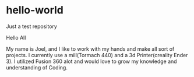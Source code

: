 # hello-world
Just a test repository

Hello All

My name is Joel, and I like to work with my hands and make all sort of projects. 
I currently use a mill(Tormach 440) and a 3d Printer(creality Ender 3).
I utilized Fusion 360 alot and would love to grow my knowledge and understanding of Coding.
 
